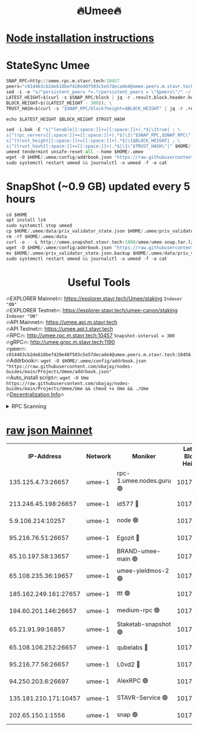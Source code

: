 <h1 align="center"> 🔥Umee🔥</h1>


[Node installation instructions](https://github.com/obajay/nodes-Guides/tree/main/Projects/Umee)
=
# StateSync Umee
```python
SNAP_RPC=http://umee.rpc.m.stavr.tech:10457
peers="c014463cb2de618bef420e40f503c5e57decade4@umee.peers.m.stavr.tech:10456"
sed -i -e "s/^persistent_peers *=.*/persistent_peers = \"$peers\"/" ~/.umee/config/config.toml
LATEST_HEIGHT=$(curl -s $SNAP_RPC/block | jq -r .result.block.header.height); \
BLOCK_HEIGHT=$((LATEST_HEIGHT - 300)); \
TRUST_HASH=$(curl -s "$SNAP_RPC/block?height=$BLOCK_HEIGHT" | jq -r .result.block_id.hash)

echo $LATEST_HEIGHT $BLOCK_HEIGHT $TRUST_HASH

sed -i.bak -E "s|^(enable[[:space:]]+=[[:space:]]+).*$|\1true| ; \
s|^(rpc_servers[[:space:]]+=[[:space:]]+).*$|\1\"$SNAP_RPC,$SNAP_RPC\"| ; \
s|^(trust_height[[:space:]]+=[[:space:]]+).*$|\1$BLOCK_HEIGHT| ; \
s|^(trust_hash[[:space:]]+=[[:space:]]+).*$|\1\"$TRUST_HASH\"|" $HOME/.umee/config/config.toml
umeed tendermint unsafe-reset-all --home $HOME/.umee
wget -O $HOME/.umee/config/addrbook.json "https://raw.githubusercontent.com/obajay/nodes-Guides/main/Projects/Umee/addrbook.json"
sudo systemctl restart umeed && journalctl -u umeed -f -o cat
```
# SnapShot (~0.9 GB) updated every 5 hours
```python
cd $HOME
apt install lz4
sudo systemctl stop umeed
cp $HOME/.umee/data/priv_validator_state.json $HOME/.umee/priv_validator_state.json.backup
rm -rf $HOME/.umee/data
curl -o - -L http://umee.snapshot.stavr.tech:1000/umee/umee-snap.tar.lz4 | lz4 -c -d - | tar -x -C $HOME/.umee --strip-components 2
wget -O $HOME/.umee/config/addrbook.json "https://raw.githubusercontent.com/obajay/nodes-Guides/main/Projects/Umee/addrbook.json"
mv $HOME/.umee/priv_validator_state.json.backup $HOME/.umee/data/priv_validator_state.json
sudo systemctl restart umeed && journalctl -u umeed -f -o cat
```
 <h1 align="center"> Useful Tools</h1>

🔥EXPLORER Mainnet🔥:      https://explorer.stavr.tech/Umee/staking             `Indexer "ON"` \
🔥EXPLORER Testnet🔥:        https://explorer.stavr.tech/umee-canon/staking      `Indexer "ON"` \
🔥API Mainnet🔥:                   https://umee.api.m.stavr.tech \
🔥API Testnet🔥:                     https://umee.api.t.stavr.tech \
🔥RPC🔥:                                   http://umee.rpc.m.stavr.tech:10457                     `Snapshot-interval = 300` \
🔥gRPC🔥:                              http://umee.grpc.m.stavr.tech:1190 \
🔥peer🔥:                     `c014463cb2de618bef420e40f503c5e57decade4@umee.peers.m.stavr.tech:10456` \
🔥Addrbook🔥:    ```wget -O $HOME/.umee/config/addrbook.json "https://raw.githubusercontent.com/obajay/nodes-Guides/main/Projects/Umee/addrbook.json"``` \
🔥Auto_install script🔥: ```wget -O Ume https://raw.githubusercontent.com/obajay/nodes-Guides/main/Projects/Umee/Ume && chmod +x Ume && ./Ume``` \
🔥[Decentralization Info](https://github.com/obajay/StateSync-snapshots/tree/main/Projects/Umee/Decentralization)🔥

<details>
<summary>RPC Scanning</summary>

<h2 align="center"> We scan nodes in real time every 4 hours. And we provide the final result of RPC endpoints.
We cannot influence the operation of these nodes in any way. </h2>


```python
If Voting Power is higher than 0 --> then the Node is a validator of the network and may be subject to attack and be a potential threat to the chain.
```
```python
We marked such validators with a red symbol
```

</details>

[raw json Mainnet](https://rpc-check.umeem.stavr.tech/umeem/rpc-umeem-result.json)
=



<table><tr><th>IP-Address</th><th>Network</th><th>Moniker</th><th>Latest Block Height</th><th>Earliest Block Height</th><th>Catching Up</th><th>Tx Index</th><th>Voting Power</th><th>Scan Time</th></tr><tr><td>135.125.4.73:26657</td><td>umee-1</td><td>rpc-1.umee.nodes.guru 🟢</td><td>10170592</td><td>5167386</td><td>False</td><td>on</td><td>0</td><td>2024-01-17T02:13:02.809266743UTC</td></tr><tr><td>213.246.45.198:26657</td><td>umee-1</td><td>id577 🔴</td><td>10170577</td><td>7100001</td><td>False</td><td>on</td><td>35105594</td><td>2024-01-17T02:11:34.850951181UTC</td></tr><tr><td>5.9.106.214:10257</td><td>umee-1</td><td>node 🟢</td><td>10170588</td><td>7942001</td><td>False</td><td>on</td><td>0</td><td>2024-01-17T02:12:37.527336075UTC</td></tr><tr><td>95.216.76.51:26657</td><td>umee-1</td><td>Egozit 🔴</td><td>10170592</td><td>8262001</td><td>False</td><td>off</td><td>38278670</td><td>2024-01-17T02:13:02.468564561UTC</td></tr><tr><td>85.10.197.58:13657</td><td>umee-1</td><td>BRAND-umee-main 🟢</td><td>10170580</td><td>8427832</td><td>False</td><td>on</td><td>0</td><td>2024-01-17T02:11:52.218296091UTC</td></tr><tr><td>65.108.235.36:19657</td><td>umee-1</td><td>umee-yieldmos-2 🟢</td><td>10170570</td><td>9575548</td><td>False</td><td>on</td><td>0</td><td>2024-01-17T02:10:53.385420970UTC</td></tr><tr><td>185.162.249.161:27657</td><td>umee-1</td><td>ttt 🟢</td><td>10170585</td><td>9733423</td><td>False</td><td>on</td><td>0</td><td>2024-01-17T02:12:19.965537183UTC</td></tr><tr><td>194.60.201.146:26657</td><td>umee-1</td><td>medium-rpc 🟢</td><td>10170579</td><td>9984137</td><td>False</td><td>on</td><td>0</td><td>2024-01-17T02:11:45.444297892UTC</td></tr><tr><td>65.21.91.99:16857</td><td>umee-1</td><td>Staketab-snapshot 🟢</td><td>10170582</td><td>9992001</td><td>False</td><td>off</td><td>0</td><td>2024-01-17T02:12:05.382006830UTC</td></tr><tr><td>65.108.106.252:26657</td><td>umee-1</td><td>qubelabs 🔴</td><td>10170580</td><td>10042989</td><td>False</td><td>on</td><td>36747278</td><td>2024-01-17T02:11:52.604190411UTC</td></tr><tr><td>95.216.77.56:26657</td><td>umee-1</td><td>L0vd2 🔴</td><td>10170596</td><td>10070596</td><td>False</td><td>off</td><td>37395081</td><td>2024-01-17T02:13:24.218753376UTC</td></tr><tr><td>94.250.203.6:26697</td><td>umee-1</td><td>AlexRPC 🟢</td><td>10170580</td><td>10132001</td><td>False</td><td>on</td><td>0</td><td>2024-01-17T02:11:47.819352997UTC</td></tr><tr><td>135.181.210.171:10457</td><td>umee-1</td><td>STAVR-Service 🟢</td><td>10170594</td><td>10168001</td><td>False</td><td>on</td><td>0</td><td>2024-01-17T02:13:13.516030077UTC</td></tr><tr><td>202.65.150.1:1556</td><td>umee-1</td><td>snap 🟢</td><td>10170587</td><td>10169225</td><td>False</td><td>on</td><td>0</td><td>2024-01-17T02:12:33.101448052UTC</td></tr></table>
